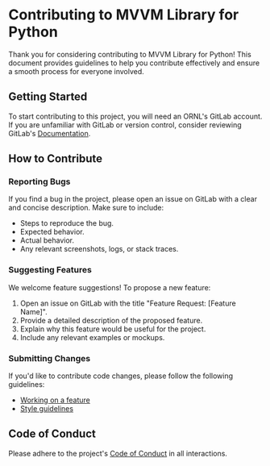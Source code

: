 # Contributing to MVVM Library for Python

Thank you for considering contributing to MVVM Library for Python!
This document provides guidelines to help you contribute effectively and ensure a smooth process for everyone involved.

## Getting Started

To start contributing to this project, you will need an ORNL's GitLab account.
If you are unfamiliar with GitLab or version control,
consider reviewing GitLab's [Documentation](https://docs.gitlab.com/).

## How to Contribute

### Reporting Bugs

If you find a bug in the project, please open an issue on GitLab with a clear and concise description. Make sure to include:

- Steps to reproduce the bug.
- Expected behavior.
- Actual behavior.
- Any relevant screenshots, logs, or stack traces.

### Suggesting Features

We welcome feature suggestions! To propose a new feature:

1. Open an issue on GitLab with the title "Feature Request: [Feature Name]".
2. Provide a detailed description of the proposed feature.
3. Explain why this feature would be useful for the project.
4. Include any relevant examples or mockups.

### Submitting Changes

If you'd like to contribute code changes, please follow the following guidelines:

- [Working on a feature](https://calvera.ornl.gov/docs/dev/project_management/gitlab/single-repo/)
- [Style guidelines](https://calvera.ornl.gov/docs/dev/project_management/style_guidelines/)

## Code of Conduct

Please adhere to the project's [Code of Conduct](CODE_OF_CONDUCT.md) in all interactions.
